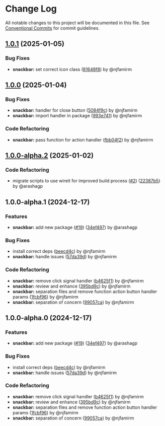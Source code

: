# Change Log

All notable changes to this project will be documented in this file.
See [Conventional Commits](https://conventionalcommits.org) for commit guidelines.

## [1.0.1](https://github.com/the-nexim/design-system/compare/@nexim/snackbar@1.0.0...@nexim/snackbar@1.0.1) (2025-01-05)

### Bug Fixes

* **snackbar:** set correct icon class ([81648f8](https://github.com/the-nexim/design-system/commit/81648f88efcc55c83dbbcc54350c6758262045c0)) by @njfamirm

## [1.0.0](https://github.com/the-nexim/design-system/compare/@nexim/snackbar@1.0.0-alpha.2...@nexim/snackbar@1.0.0) (2025-01-04)

### Bug Fixes

* **snackbar:** handler for close button ([5084f9c](https://github.com/the-nexim/design-system/commit/5084f9cf5aeacbbf49ebc19e9e74dde60388dc2b)) by @njfamirm
* **snackbar:** import handler in package ([993e741](https://github.com/the-nexim/design-system/commit/993e7411008c774101aceb341403ed86af5a1572)) by @njfamirm

### Code Refactoring

* **snackbar:** pass function for action handler ([fbb04f2](https://github.com/the-nexim/design-system/commit/fbb04f2ad38af49868157bab887406f5a5694f0e)) by @njfamirm

## [1.0.0-alpha.2](https://github.com/the-nexim/design-system/compare/@nexim/snackbar@1.0.0-alpha.1...@nexim/snackbar@1.0.0-alpha.2) (2025-01-02)

### Code Refactoring

* migrate scripts to use wireit for improved build process ([#2](https://github.com/the-nexim/design-system/issues/2)) ([22387b5](https://github.com/the-nexim/design-system/commit/22387b5c154c7475eb8ec44c53e13030d518fb3b)) by @arashagp

## 1.0.0-alpha.1 (2024-12-17)

### Features

* **snackbar:** add new package ([#19](https://github.com/the-nexim/design-system/issues/19)) ([34ef497](https://github.com/the-nexim/design-system/commit/34ef497168b6e4a62092794dfe8f60b124328e87)) by @arashagp

### Bug Fixes

* install correct deps ([beecd4c](https://github.com/the-nexim/design-system/commit/beecd4ca5b4a888ab624149fc9f70ca0f8bb3eec)) by @njfamirm
* **snackbar:** handle issues ([57da39d](https://github.com/the-nexim/design-system/commit/57da39dba3085ef21c6ad7e35c5c63ed2c06e88f)) by @njfamirm

### Code Refactoring

* **snackbar:** remove click signal handler ([b4625f1](https://github.com/the-nexim/design-system/commit/b4625f17f2e897b3143f2e0e4e3c83176aa036ae)) by @njfamirm
* **snackbar:** review and enhance ([395bd9c](https://github.com/the-nexim/design-system/commit/395bd9cc386d592058d2f21f8515fb104756919a)) by @njfamirm
* **snackbar:** separation files and remove function action button handler params ([1fcbf96](https://github.com/the-nexim/design-system/commit/1fcbf96494ef61db2d993030038bc74201090597)) by @njfamirm
* **snackbar:** separation of concern ([99057ca](https://github.com/the-nexim/design-system/commit/99057ca7549ea8d722f459d11afe86a935aac6bc)) by @njfamirm

## 1.0.0-alpha.0 (2024-12-17)

### Features

* **snackbar:** add new package ([#19](https://github.com/the-nexim/design-system/issues/19)) ([34ef497](https://github.com/the-nexim/design-system/commit/34ef497168b6e4a62092794dfe8f60b124328e87)) by @arashagp

### Bug Fixes

* install correct deps ([beecd4c](https://github.com/the-nexim/design-system/commit/beecd4ca5b4a888ab624149fc9f70ca0f8bb3eec)) by @njfamirm
* **snackbar:** handle issues ([57da39d](https://github.com/the-nexim/design-system/commit/57da39dba3085ef21c6ad7e35c5c63ed2c06e88f)) by @njfamirm

### Code Refactoring

* **snackbar:** remove click signal handler ([b4625f1](https://github.com/the-nexim/design-system/commit/b4625f17f2e897b3143f2e0e4e3c83176aa036ae)) by @njfamirm
* **snackbar:** review and enhance ([395bd9c](https://github.com/the-nexim/design-system/commit/395bd9cc386d592058d2f21f8515fb104756919a)) by @njfamirm
* **snackbar:** separation files and remove function action button handler params ([1fcbf96](https://github.com/the-nexim/design-system/commit/1fcbf96494ef61db2d993030038bc74201090597)) by @njfamirm
* **snackbar:** separation of concern ([99057ca](https://github.com/the-nexim/design-system/commit/99057ca7549ea8d722f459d11afe86a935aac6bc)) by @njfamirm
